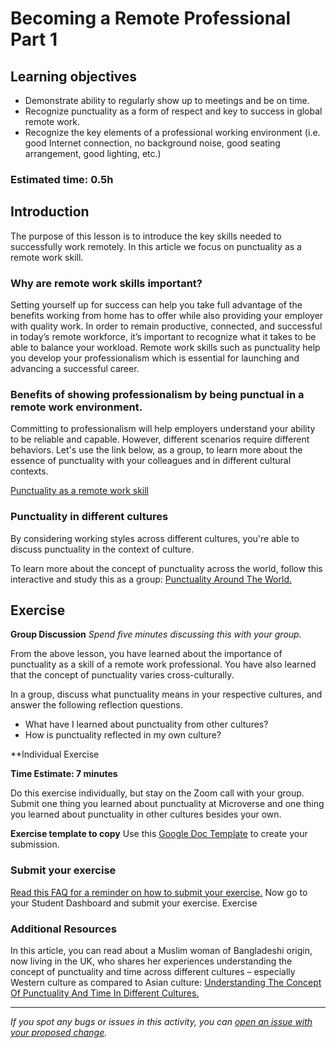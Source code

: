 # Becoming a Remote Professional Part 1

## Learning objectives

- Demonstrate ability to regularly show up to meetings and be on time.
- Recognize punctuality as a form of respect and key to success in global remote work.
- Recognize the key elements of a professional working environment (i.e. good Internet connection, no background noise, good seating arrangement, good lighting, etc.)

### Estimated time: 0.5h

## Introduction

The purpose of this lesson is to introduce the key skills needed to successfully work remotely. In this article we focus on punctuality as a remote work skill.

### Why are remote work skills important?

Setting yourself up for success can help you take full advantage of the benefits working from home has to offer while also providing your employer with quality work. In order to remain productive, connected, and successful in today’s remote workforce, it’s important to recognize what it takes to be able to balance your workload. Remote work skills such as punctuality help you develop your professionalism which is essential for launching and advancing a successful career.

### Benefits of showing professionalism by being punctual in a remote work environment.

Committing to professionalism will help employers understand your ability to be reliable and capable. However, different scenarios require different behaviors. Let's use the link below, as a group, to learn more about the essence of punctuality with your colleagues and in different cultural contexts.

[Punctuality as a remote work skill](punctuality-as-a-remote-work-skill.md)

### Punctuality in different cultures

By considering working styles across different cultures, you're able to discuss punctuality in the context of culture.

To learn more about the concept of punctuality across the world, follow this interactive and study this as a group: [Punctuality Around The World.](https://www.mrgamez.com/punctuality/)

## Exercise

**Group Discussion**
*Spend five minutes discussing this with your group.* 

From the above lesson, you have learned about the importance of punctuality as a skill of a remote work professional. You have also learned that the concept of punctuality varies cross-culturally.

In a group, discuss what punctuality means in your respective cultures, and answer the following reflection questions.

- What have I learned about punctuality from other cultures?
- How is punctuality reflected in my own culture?

**Individual Exercise

**Time Estimate: 7 minutes**

Do this exercise individually, but stay on the Zoom call with your group. Submit one thing you learned about punctuality at Microverse and one thing you learned about punctuality in other cultures besides your own.

**Exercise template to copy** Use this [Google Doc Template](https://docs.google.com/document/d/1aIctqqGcfFqwyAW7XhizLyXo4G1WTGKMPMkFbiDC2tY/edit?usp=sharing) to create your submission.

### Submit your exercise

[Read this FAQ for a reminder on how to submit your exercise.](https://microverse.zendesk.com/hc/en-us/articles/360061344234) Now go to your Student Dashboard and submit your exercise. Exercise

### Additional Resources

In this article, you can read about a Muslim woman of Bangladeshi origin, now living in the UK, who shares her experiences understanding the concept of punctuality and time across different cultures – especially Western culture as compared to Asian culture: [Understanding The Concept Of Punctuality And Time In Different Cultures.](https://culturallyours.com/2019/05/31/punctuality-across-cultures/)


------

_If you spot any bugs or issues in this activity, you can [open an issue with your proposed change](https://github.com/microverseinc/curriculum-transversal-skills/blob/main/git-github/articles/open_issue.md)._